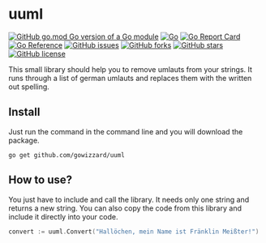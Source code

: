 # uuml

[![GitHub go.mod Go version of a Go module](https://img.shields.io/github/go-mod/go-version/gowizzard/uuml.svg)](https://golang.org/) [![Go](https://github.com/gowizzard/uuml/actions/workflows/go.yml/badge.svg)](https://github.com/gowizzard/uuml/actions/workflows/go.yml) [![Go Report Card](https://goreportcard.com/badge/github.com/gowizzard/uuml)](https://goreportcard.com/report/github.com/gowizzard/uuml) [![Go Reference](https://pkg.go.dev/badge/github.com/gowizzard/uuml.svg)](https://pkg.go.dev/github.com/gowizzard/uuml) [![GitHub issues](https://img.shields.io/github/issues/gowizzard/uuml)](https://github.com/gowizzard/uuml/issues) [![GitHub forks](https://img.shields.io/github/forks/gowizzard/uuml)](https://github.com/gowizzard/uuml/network) [![GitHub stars](https://img.shields.io/github/stars/gowizzard/uuml)](https://github.com/gowizzard/uuml/stargazers) [![GitHub license](https://img.shields.io/github/license/gowizzard/uuml)](https://github.com/gowizzard/uuml/blob/master/LICENSE) 

This small library should help you to remove umlauts from your strings. It runs through a list of german umlauts and replaces them with the written out spelling.

## Install

Just run the command in the command line and you will download the package.

```console
go get github.com/gowizzard/uuml
```

## How to use?

You just have to include and call the library. It needs only one string and returns a new string. You can also copy the code from this library and include it directly into your code.

```go
convert := uuml.Convert("Hallöchen, mein Name ist Fränklin Meißter!")
```